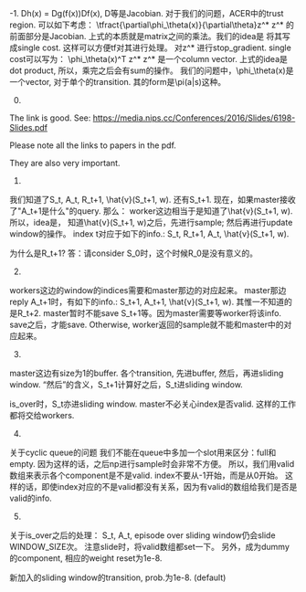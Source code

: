 -1.
Dh(x) = Dg(f(x))Df(x), D等是Jacobian.
对于我们的问题，ACER中的trust region. 可以如下考虑：
\tfract{\partial\phi_\theta(x)}{\partial\theta}z^*
z^* 的前面部分是Jacobian. 上式的本质就是matrix之间的乘法。我们的idea是
将其写成single cost. 这样可以方便tf对其进行处理。
对z^* 进行stop_gradient. single cost可以写为：
\phi_\theta(x)^T z^* 
z^* 是一个column vector. 上式的idea是dot product, 所以，乘完之后会有sum的操作。
我们的问题中，\phi_\theta(x)是一个vector, 对于单个的transition.
其的form是\pi(a|s)这种。

0.
The link is good. See:
https://media.nips.cc/Conferences/2016/Slides/6198-Slides.pdf

Please note all the links to papers in the pdf.

They are also very important.

1.
我们知道了S_t, A_t, R_t+1, \hat{v}(S_t+1, w). 还有S_t+1.
现在，如果master接收了"A_t+1是什么"的query. 那么：
worker这边相当于是知道了\hat{v}(S_t+1, w).
所以，idea是，
知道\hat{v}(S_t+1, w)之后，先进行sample; 然后再进行update window的操作。
index t对应于如下的info.:
S_t, R_t+1, A_t, \hat{v}(S_t+1, w).

为什么是R_t+1? 答：请consider S_0时，这个时候R_0是没有意义的。

2.
workers这边的window的indices需要和master那边的对应起来。
master那边reply A_t+1时，有如下的info.:
S_t+1, A_t+1, \hat{v}(S_t+1, w).
其惟一不知道的是R_t+2.
master暂时不能save S_t+1等。因为master需要等worker将该info. save之后，才能save.
Otherwise, worker返回的sample就不能和master中的对应起来。

3.
master这边有size为1的buffer. 各个transition, 先进buffer, 然后，再进sliding window.
“然后”的含义，S_t+1计算好之后，S_t进sliding window.

is_over时，S_t亦进sliding window. master不必关心index是否valid. 这样的工作都将交给workers.

4.
关于cyclic queue的问题
我们不能在queue中多加一个slot用来区分：full和empty.
因为这样的话，之后np进行sample时会非常不方便。
所以，我们用valid数组来表示各个component是不是valid.
index不要从-1开始，而是从0开始。
这样的话，即使index对应的不是valid都没有关系，因为有valid的数组给我们是否是valid的info.

5.
关于is_over之后的处理：
S_t, A_t, episode over
sliding window仍会slide WINDOW_SIZE次。
注意slide时，将valid数组都set一下。
另外，成为dummy的component, 相应的weight reset为1e-8.

新加入的sliding window的transition, prob.为1e-8. (default)



























